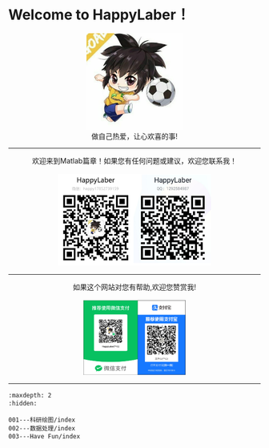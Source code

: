 # Welcome to HappyLaber！

<center><img src="_static\001.jpg" alt="001" style="zoom:30%;" /></center>

<center>做自己热爱，让心欢喜的事!</center>

---

<center>欢迎来到Matlab篇章！如果您有任何问题或建议，欢迎您联系我！</center>

<br>

<center><img src="_static\我的名片.png" alt="我的名片" style="zoom:30%;" /></center>


---
<center>如果这个网站对您有帮助,欢迎您赞赏我!</center>

<br>

<center><img src="_static\parfor1.png" alt="parfor1" style="zoom:20%;" /></center>

---

```{toctree}
:maxdepth: 2
:hidden:

001---科研绘图/index
002---数据处理/index
003---Have Fun/index
```
